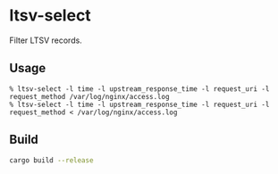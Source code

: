 # ltsv-select
Filter LTSV records.

## Usage

```
% ltsv-select -l time -l upstream_response_time -l request_uri -l request_method /var/log/nginx/access.log
% ltsv-select -l time -l upstream_response_time -l request_uri -l request_method < /var/log/nginx/access.log
```

## Build

```sh
cargo build --release
```
